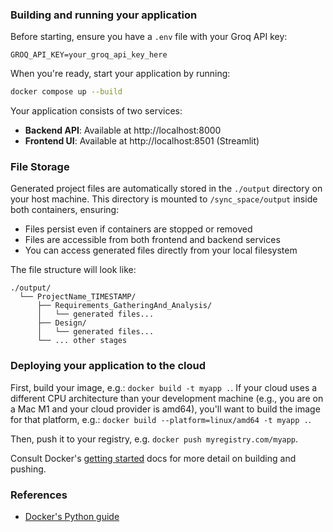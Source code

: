 ### Building and running your application

Before starting, ensure you have a `.env` file with your Groq API key:
```
GROQ_API_KEY=your_groq_api_key_here
```

When you're ready, start your application by running:
```bash
docker compose up --build
```

Your application consists of two services:
- **Backend API**: Available at http://localhost:8000
- **Frontend UI**: Available at http://localhost:8501 (Streamlit)

### File Storage

Generated project files are automatically stored in the `./output` directory on your host machine. This directory is mounted to `/sync_space/output` inside both containers, ensuring:
- Files persist even if containers are stopped or removed
- Files are accessible from both frontend and backend services
- You can access generated files directly from your local filesystem

The file structure will look like:
```
./output/
  └── ProjectName_TIMESTAMP/
      ├── Requirements_GatheringAnd_Analysis/
      │   └── generated files...
      ├── Design/
      │   └── generated files...
      └── ... other stages
```

### Deploying your application to the cloud

First, build your image, e.g.: `docker build -t myapp .`.
If your cloud uses a different CPU architecture than your development
machine (e.g., you are on a Mac M1 and your cloud provider is amd64),
you'll want to build the image for that platform, e.g.:
`docker build --platform=linux/amd64 -t myapp .`.

Then, push it to your registry, e.g. `docker push myregistry.com/myapp`.

Consult Docker's [getting started](https://docs.docker.com/go/get-started-sharing/)
docs for more detail on building and pushing.

### References
* [Docker's Python guide](https://docs.docker.com/language/python/)